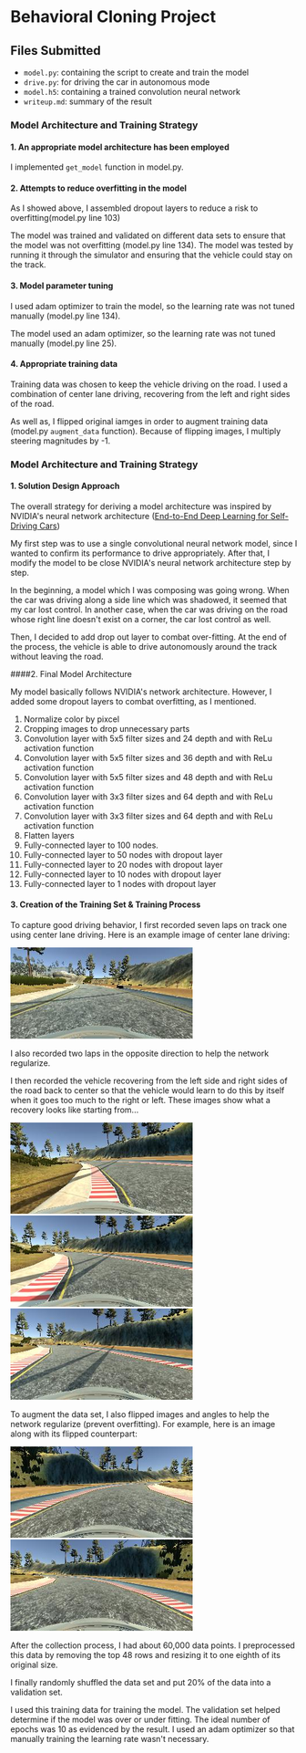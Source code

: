# Behavioral Cloning Project

## Files Submitted

* `model.py`: containing the script to create and train the model
* `drive.py`: for driving the car in autonomous mode
* `model.h5`: containing a trained convolution neural network
* `writeup.md`: summary of the result


### Model Architecture and Training Strategy

#### 1. An appropriate model architecture has been employed

I implemented `get_model` function in model.py.

#### 2. Attempts to reduce overfitting in the model

As I showed above, I assembled dropout layers to reduce a risk to overfitting(model.py line 103)

The model was trained and validated on different data sets to ensure that the model was not overfitting (model.py line 134).
The model was tested by running it through the simulator and ensuring that the vehicle could stay on the track.

#### 3. Model parameter tuning

I used adam optimizer to train the model, so the learning rate was not tuned manually (model.py line 134).

The model used an adam optimizer, so the learning rate was not tuned manually (model.py line 25).

#### 4. Appropriate training data

Training data was chosen to keep the vehicle driving on the road. I used a combination of center lane driving, recovering from the left and right sides of the road.

As well as, I flipped original iamges in order to augment training data (model.py `augment_data` function). Because of flipping images, I multiply steering magnitudes by -1.

### Model Architecture and Training Strategy

#### 1. Solution Design Approach

The overall strategy for deriving a model architecture was inspired by NVIDIA's neural network architecture ([End\-to\-End Deep Learning for Self\-Driving Cars](https://devblogs.nvidia.com/parallelforall/deep-learning-self-driving-cars/))

My first step was to use a single convolutional neural network model, since I wanted to confirm its performance to drive appropriately.
After that, I modify the model to be close NVIDIA's neural network architecture step by step.

In the beginning, a model which I was composing was going wrong.
When the car was driving along a side line which was shadowed, it seemed that my car lost control.
In another case, when the car was driving on the road whose right line doesn't exist on a corner, the car lost control as well.

Then, I decided to add drop out layer to combat over-fitting.
At the end of the process, the vehicle is able to drive autonomously around the track without leaving the road.

####2. Final Model Architecture

My model basically follows NVIDIA's network architecture.
However, I added some dropout layers to combat overfitting, as I mentioned.

1. Normalize color by pixcel
2. Cropping images to drop unnecessary parts
3. Convolution layer with 5x5 filter sizes and 24 depth and with ReLu activation function
4. Convolution layer with 5x5 filter sizes and 36 depth and with ReLu activation function
5. Convolution layer with 5x5 filter sizes and 48 depth and with ReLu activation function
6. Convolution layer with 3x3 filter sizes and 64 depth and with ReLu activation function
7. Convolution layer with 3x3 filter sizes and 64 depth and with ReLu activation function
8. Flatten layers
9. Fully-connected layer to 100 nodes.
10. Fully-connected layer to 50 nodes with dropout layer
11. Fully-connected layer to 20 nodes with dropout layer
12. Fully-connected layer to 10 nodes with dropout layer
13. Fully-connected layer to 1 nodes with dropout layer

#### 3. Creation of the Training Set & Training Process

To capture good driving behavior, I first recorded seven laps on track one using center lane driving. Here is an example image of center lane driving:

![](./images/center_lane_driving.jpg)

I also recorded two laps in the opposite direction to help the network regularize.

I then recorded the vehicle recovering from the left side and right sides of the road back to center so that the vehicle would learn to do this by itself when it goes too much to the right or left. These images show what a recovery looks like starting from...

![](./images/recovery_1.jpg)
![](./images/recovery_2.jpg)
![](./images/recovery_3.jpg)

To augment the data set, I also flipped images and angles to help the network regularize (prevent overfitting). For example, here is an image along with its flipped counterpart:

![](./images/flipped.jpg)
![](./images/unflipped.jpg)

After the collection process, I had about 60,000 data points. I preprocessed this data by removing the top 48 rows and resizing it to one eighth of its original size.

I finally randomly shuffled the data set and put 20% of the data into a validation set.

I used this training data for training the model. The validation set helped determine if the model was over or under fitting. The ideal number of epochs was 10 as evidenced by the result. I used an adam optimizer so that manually training the learning rate wasn't necessary.
